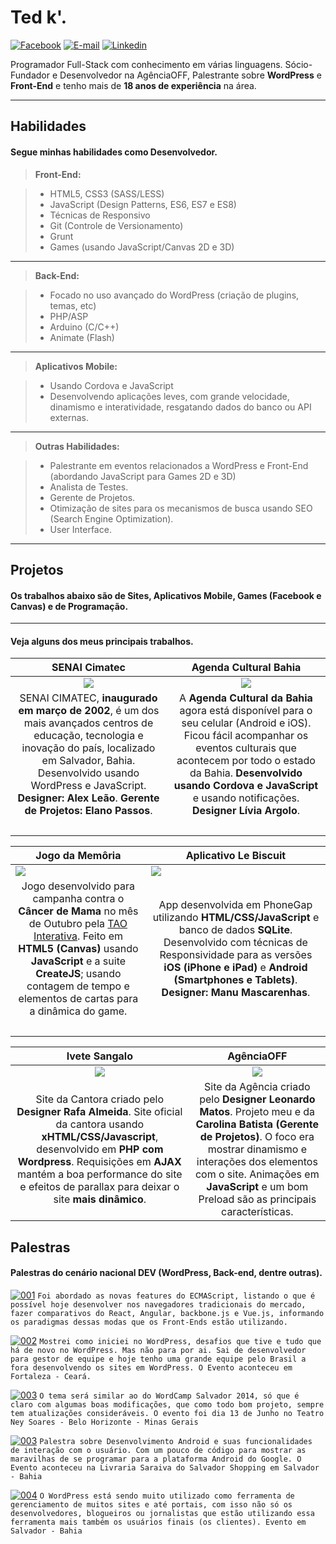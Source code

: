 Ted k'.
==================
[![Facebook](https://img.shields.io/badge/social-facebook-blue.svg)](https://www.facebook.com/tedk.adamisongs) [![E-mail](https://img.shields.io/badge/e--mail-contato%40tedk.com.br-green.svg)](http://tedk.com.br/)  [![Linkedin](https://img.shields.io/badge/professional-linkedin-blue.svg)](https://www.linkedin.com/in/portfoliotedk/)

Programador Full-Stack com conhecimento em várias linguagens. Sócio-Fundador e Desenvolvedor na AgênciaOFF, Palestrante sobre **WordPress** e **Front-End** e tenho mais de **18 anos de experiência** na área.

----------

Habilidades
-------------

#### <i class="icon-pencil"></i> Segue minhas habilidades como Desenvolvedor.

> **Front-End:**

> - HTML5, CSS3 (SASS/LESS)
> - JavaScript (Design Patterns, ES6, ES7 e ES8)
> - Técnicas de Responsivo
> - Git (Controle de Versionamento)
> - Grunt
> - Games (usando JavaScript/Canvas 2D e 3D)

-------------

> **Back-End:**

> - Focado no uso avançado do WordPress (criação de plugins, temas, etc)
> - PHP/ASP
> - Arduino (C/C++)
> - Animate (Flash)

-------------

> **Aplicativos Mobile:**

> - Usando Cordova e JavaScript
> - Desenvolvendo aplicações leves, com grande velocidade, dinamismo e interatividade, resgatando dados do banco ou API externas.

-------------

> **Outras Habilidades:**

> - Palestrante em eventos relacionados a WordPress e Front-End (abordando JavaScript para Games 2D e 3D)
> - Analista de Testes. 
> - Gerente de Projetos. 
> - Otimização de sites para os mecanismos de busca usando SEO (Search Engine Optimization).
> - User Interface.

----------

Projetos
-------------
#### <i class="icon-pencil"></i> Os trabalhos abaixo são de Sites, Aplicativos Mobile, Games (Facebook e Canvas) e de Programação.

-------------

#### <i class="icon-folder-open"></i> Veja alguns dos meus principais trabalhos.

SENAI Cimatec | Agenda Cultural Bahia    |
:--------: | :--------: |
<img src="http://tedk.com.br/wp-content/uploads/2016/11/senai-cimatec-2016-384x269.jpg" /> | <img src="http://tedk.com.br/wp-content/uploads/2016/07/aaaa-384x269.jpg" /> |
SENAI CIMATEC, **inaugurado em março de 2002**, é um dos mais avançados centros de educação, tecnologia e inovação do país, localizado em Salvador, Bahia. Desenvolvido usando WordPress e JavaScript. **Designer: Alex Leão**. **Gerente de Projetos: Elano Passos**.  | A **Agenda Cultural da Bahia** agora está disponível para o seu celular (Android e iOS). Ficou fácil acompanhar os eventos culturais que acontecem por todo o estado da Bahia. **Desenvolvido usando Cordova e JavaScript** e usando notificações. **Designer Lívia Argolo**. |
&nbsp; | &nbsp;

Jogo da Memôria | Aplicativo Le Biscuit    |
:--------: | :--------: |
<img style="display: block; margin: 0 auto;" src="http://tedk.com.br/wp-content/uploads/2016/07/outubro-rosa-2014-01-384x269.jpg" /> | <img src="http://tedk.com.br/wp-content/uploads/2016/07/app-le-biscuit-organizador-do-lar-2014-inicial-384x269.jpg" style="display: block; margin: 0 auto;" /> |
Jogo desenvolvido para campanha contra o **Câncer de Mama** no mês de Outubro pela [TAO Interativa](http://www.taointerativa.com.br/). Feito em **HTML5 (Canvas)** usando **JavaScript** e a suite **CreateJS**; usando contagem de tempo e elementos de cartas para a dinâmica do game.  | App desenvolvida em PhoneGap utilizando **HTML/CSS/JavaScript** e banco de dados **SQLite**. Desenvolvido com técnicas de Responsividade para as versões **iOS (iPhone e iPad)** e **Android (Smartphones e Tablets)**. **Designer: Manu Mascarenhas**. |
&nbsp; | &nbsp;

Ivete Sangalo | AgênciaOFF    |
:--------: | :--------: |
<img src="http://tedk.com.br/wp-content/uploads/2016/07/ivete-2012-inicial-384x269.jpg" /> | <img src="http://tedk.com.br/wp-content/uploads/2016/07/preload-pagina-agencia-off-384x269.jpg" /> |
Site da Cantora criado pelo **Designer Rafa Almeida**. Site oficial da cantora usando **xHTML/CSS/Javascript**, desenvolvido em **PHP com Wordpress**. Requisições em **AJAX** mantém a boa performance do site e efeitos de parallax para deixar o site **mais dinâmico**.  | Site da Agência criado pelo **Designer Leonardo Matos**. Projeto meu e da **Carolina Batista (Gerente de Projetos)**. O foco era mostrar dinamismo e interações dos elementos com o site. Animações em **JavaScript** e um bom Preload são as principais características. |



Palestras
-------------

#### <i class="icon-pencil"></i> Palestras do cenário nacional DEV (WordPress, Back-end, dentre outras).


[![001](https://img.shields.io/badge/2016-PHPeste%20em%20Salvador-brightgreen.svg)](http://tedk.com.br)
 `Foi abordado as novas features do ECMAScript, listando o que é possível hoje desenvolver nos navegadores tradicionais do mercado, fazer comparativos do React, Angular, backbone.js e Vue.js, informando os paradigmas dessas modas que os Front-Ends estão utilizando.`

[![002](https://img.shields.io/badge/2016-WordCamp%20Fortaleza-brightgreen.svg)](http://tedk.com.br)
`Mostrei como iniciei no WordPress, desafios que tive e tudo que há de novo no WordPress. Mas não para por ai. Sai de desenvolvedor para gestor de equipe e hoje tenho uma grande equipe pelo Brasil a fora desenvolvendo os sites em WordPress. O Evento aconteceu em Fortaleza - Ceará.`

[![003](https://img.shields.io/badge/2015-WordCamp%20Belo%20Horizonte-brightgreen.svg)](http://tedk.com.br)
`O tema será similar ao do WordCamp Salvador 2014, só que é claro com algumas boas modificações, que como todo bom projeto, sempre tem atualizações consideráveis. O evento foi dia 13 de Junho no Teatro Ney Soares - Belo Horizonte - Minas Gerais`
  
[![003](https://img.shields.io/badge/2015-I/O%20Extended%20Salvador-brightgreen.svg)](http://tedk.com.br)
`Palestra sobre Desenvolvimento Android e suas funcionalidades de interação com o usuário. Com um pouco de código para mostrar as maravilhas de se programar para a plataforma Android do Google. O Evento aconteceu na Livraria Saraiva do Salvador Shopping em Salvador - Bahia`

[![004](https://img.shields.io/badge/2014-WordCamp%20Salvador-brightgreen.svg)](http://tedk.com.br) `O WordPress está sendo muito utilizado como ferramenta de gerenciamento de muitos sites e até portais, com isso não só os desenvolvedores, blogueiros ou jornalistas que estão utilizando essa ferramenta mais também os usuários finais (os clientes). Evento em Salvador - Bahia`
